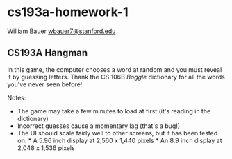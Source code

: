 cs193a-homework-1
=================

William Bauer
wbauer7@stanford.edu

CS193A Hangman
--------------
In this game, the computer chooses a word at random and you must reveal it by guessing letters. Thank the CS 106B _Boggle_ dictionary for all the words you've never seen before!

Notes:
   * The game may take a few minutes to load at first (it's reading in the dictionary)
   * Incorrect guesses cause a momentary lag (that's a bug!)
   * The UI should scale fairly well to other screens, but it has been tested on:
    * A 5.96 inch display at 2,560 x 1,440 pixels
    * An 8.9 inch display at 2,048 x 1,536 pixels


